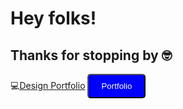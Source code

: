 # Hey folks!
## Thanks for stopping by 🤓

💻[Design Portfolio](https://www.hannahhauan.com)
<button type="button" style="background-color: blue; color: white; padding: 10px 20px; border-radius: 5px;">Portfolio</button>



